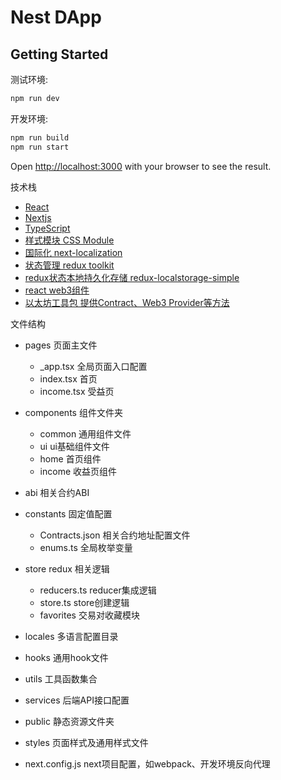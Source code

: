 # Nest DApp

## Getting Started

测试环境:

```bash
npm run dev
```

开发环境:
```bash
npm run build
npm run start
```

Open [http://localhost:3000](http://localhost:3000) with your browser to see the result.

技术栈
- [React](https://zh-hans.reactjs.org/)
- [Nextjs](https://www.nextjs.cn/)
- [TypeScript](https://typescript.bootcss.com/tutorials/react.html)
- [样式模块 CSS Module](https://create-react-app.dev/docs/adding-a-css-modules-stylesheet/)
- [国际化 next-localization](https://github.com/StarpTech/next-localization/tree/master/example)
- [状态管理 redux toolkit](https://redux-toolkit.js.org/)
- [redux状态本地持久化存储 redux-localstorage-simple](https://github.com/kilkelly/redux-localstorage-simple)
- [react web3组件](https://github.com/NoahZinsmeister/web3-react)
- [以太坊工具包 提供Contract、Web3 Provider等方法](https://github.com/ethers-io/ethers.js/)

文件结构
- pages 页面主文件
  - _app.tsx 全局页面入口配置
  - index.tsx 首页
  - income.tsx 受益页
  
- components 组件文件夹
  - common 通用组件文件
  - ui ui基础组件文件
  - home 首页组件
  - income 收益页组件
  
- abi 相关合约ABI

- constants 固定值配置
  - Contracts.json 相关合约地址配置文件
  - enums.ts 全局枚举变量
  
- store redux 相关逻辑
  - reducers.ts reducer集成逻辑
  - store.ts store创建逻辑
  - favorites 交易对收藏模块
  
- locales 多语言配置目录
- hooks 通用hook文件
- utils 工具函数集合
- services 后端API接口配置
- public 静态资源文件夹
- styles 页面样式及通用样式文件
- next.config.js next项目配置，如webpack、开发环境反向代理